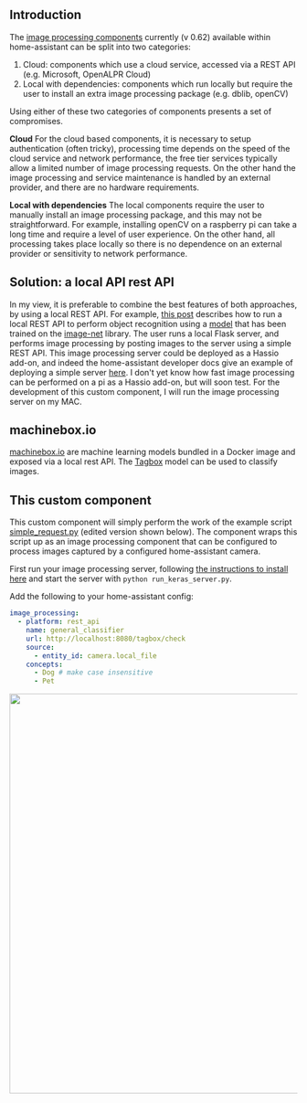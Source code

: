## Introduction
The [image processing components](https://home-assistant.io/components/image_processing/) currently (v 0.62) available within home-assistant can be split into two categories:

1. Cloud: components which use a cloud service, accessed via a REST API (e.g. Microsoft, OpenALPR Cloud)
2. Local with dependencies: components which run locally but require the user to install an extra image processing package (e.g. dblib, openCV)

Using either of these two categories of components presents a set of compromises.

**Cloud** For the cloud based components, it is necessary to setup authentication (often tricky), processing time depends on the speed of the cloud service and network performance, the free tier services typically allow a limited number of image processing requests. On the other hand the image processing and service maintenance is handled by an external provider, and there are no hardware requirements.

**Local with dependencies** The local components require the user to manually install an image processing package, and this may not be straightforward. For example, installing openCV on a raspberry pi can take a long time and require a level of user experience. On the other hand, all processing takes place locally so there is no dependence on an external provider or sensitivity to network performance.

## Solution: a local API rest API
In my view, it is preferable to combine the best features of both approaches, by using a local REST API. For example, [this post](https://blog.keras.io/building-a-simple-keras-deep-learning-rest-api.html) describes how to run a local REST API to perform object recognition using a [model](https://github.com/fchollet/deep-learning-models/blob/master/resnet50.py) that has been trained on the [image-net](http://www.image-net.org/) library. The user runs a local Flask server, and performs image processing by posting images to the server using a simple REST API. This image processing server could be deployed as a Hassio add-on, and indeed the home-assistant developer docs give an example of deploying a simple server [here](https://home-assistant.io/developers/hassio/addon_tutorial/). I don't yet know how fast image processing can be performed on a pi as a Hassio add-on, but will soon test. For the development of this custom component, I will run the image processing server on my MAC.

## machinebox.io
[machinebox.io](https://machinebox.io/) are machine learning models bundled in a Docker image and exposed via a local rest API. The [Tagbox](https://machinebox.io/docs/tagbox/recognizing-images) model can be used to classify images.

## This custom component
This custom component will simply perform the work of the example script [simple_request.py](https://github.com/jrosebr1/simple-keras-rest-api/blob/master/simple_request.py) (edited version shown below). The component wraps this script up as an image processing component that can be configured to process images captured by a configured home-assistant camera.

First run your image processing server, following [the instructions to install here](https://github.com/jrosebr1/simple-keras-rest-api#) and start the server with ```python run_keras_server.py```.

Add the following to your home-assistant config:
```yaml
image_processing:
  - platform: rest_api
    name: general_classifier
    url: http://localhost:8080/tagbox/check
    source:
      - entity_id: camera.local_file
    concepts:
      - Dog # make case insensitive
      - Pet
```

<p align="center">
<img src="https://github.com/robmarkcole/HASS-rest-image-process/blob/master/images/HA_view.png" width="700">
</p>
